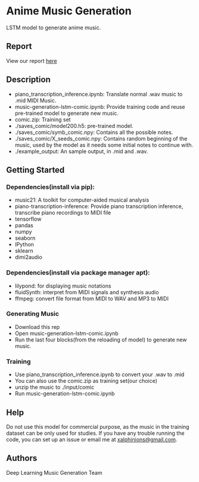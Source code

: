 # Anime Music Generation

LSTM model to generate anime music.

## Report
View our report [here](report.pdf)

## Description

* piano_transcription_inference.ipynb: Translate normal .wav music to .mid MIDI Music.
* music-generation-lstm-comic.ipynb: Provide training code and reuse pre-trained model to generate new music.
* comic.zip: Training set
* ./saves_comic/model200.h5: pre-trained model.
* ./saves_comic/symb_comic.npy: Contains all the possible notes.
* ./saves_comic/X_seeds_comic.npy: Contains random beginning of the music, used by the model as it needs some initial notes to continue with.
* ./example_output: An sample output, in .mid and .wav.
## Getting Started

### Dependencies(install via pip): 

* music21: A toolkit for computer-aided musical analysis
* piano-transcription-inference: Provide piano transcription inference, transcribe piano recordings to MIDI file
* tensorflow
* pandas
* numpy
* seaborn
* IPython
* sklearn
* dimi2audio

### Dependencies(install via package manager apt):
* lilypond: for displaying music notations
* fluidSynth: interpret from MIDI signals and synthesis audio
* ffmpeg: convert file format from MIDI to WAV and MP3 to MIDI


### Generating Music
* Download this rep
* Open music-generation-lstm-comic.ipynb
* Run the last four blocks(from the reloading of model) to generate new music.

### Training
* Use piano_transcription_inference.ipynb to convert your .wav to .mid
* You can also use the comic.zip as training set(our choice)
* unzip the music to ./input/comic
* Run music-generation-lstm-comic.ipynb

## Help

Do not use this model for commercial purpose, as the music in the training dataset can be only used for studies.
If you have any trouble running the code, you can set up an issue or email me at xalphinions@gmail.com.

## Authors

Deep Learning Music Generation Team
